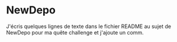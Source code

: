 # NewDepo
J'écris quelques lignes de texte dans le fichier README au sujet de NewDepo pour ma quête challenge et j'ajoute un comm.
